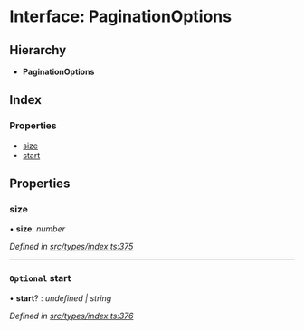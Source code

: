 # Interface: PaginationOptions

## Hierarchy

* **PaginationOptions**

## Index

### Properties

* [size](paginationoptions.md#size)
* [start](paginationoptions.md#optional-start)

## Properties

###  size

• **size**: *number*

*Defined in [src/types/index.ts:375](https://github.com/PolymathNetwork/polymesh-sdk/blob/1d341d9/src/types/index.ts#L375)*

___

### `Optional` start

• **start**? : *undefined | string*

*Defined in [src/types/index.ts:376](https://github.com/PolymathNetwork/polymesh-sdk/blob/1d341d9/src/types/index.ts#L376)*
